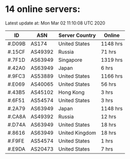# 14 online servers:

Latest update at: Mon Mar 02 11:10:08 UTC 2020

| ID | ASN | Server Country | Online |
| -- | --- | -------------- | ------ |
| #.D09B | AS174 | United States | 1148 hrs |
| #.15CF | AS49392 | Russia | 71 hrs |
| #.7F1D | AS63949 | Singapore | 1319 hrs |
| #.42A0 | AS63949 | Japan | 6 hrs |
| #.9FC3 | AS53889 | United States | 1166 hrs |
| #.E069 | AS40065 | United States | 56 hrs |
| #.43B5 | AS45102 | Hong Kong | 3 hrs |
| #.6F51 | AS54574 | United States | 3 hrs |
| #.2A79 | AS63949 | Japan | 1148 hrs |
| #.CA8A | AS49392 | Russia | 12 hrs |
| #.D74A | AS63949 | United States | 18 hrs |
| #.8616 | AS63949 | United Kingdom | 18 hrs |
| #.F9FE | AS54574 | United States | 1 hrs |
| #.E9DA | AS20473 | United States | 7 hrs |

